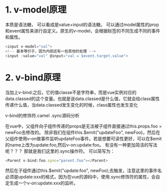 # 1. v-model原理
本质是语法糖， 可以看成是value+input的语法糖。 可以通过model属性的prop和event属性来进行自定义。原生的v-model，会根据标签的不同生成不同的事件和属性。
```javascript
<input v-model="val">
<!-- 基本等价于，因为内部还有一些其他的处理 -->
<input :value="val" @input="val = $event.target.value">
```

# 2. v-bind原理
当加上v-bind:之后，它的值classe不是字符串，而是vue实例对应的data.classed的这个变量。也就是说data.classed是什么值，它就会给class属性传递什么值，当data.classed发生变化的时候，class属性也发生变化

v-bind的修饰符.camel .sync源码分析

在vue中，父组件向子组件传递的props是无法被子组件直接通过this.props.foo = newFoo去修改的。
除非我们在组件this.$emit("updateFoo", newFoo)，然后在父组件使用v-on做事件监听updateFoo事件。若是想要可读性更好，可以在$emit的name上改为update:foo,然后v-on:update:foo。
有没有一种更加简洁的写法呢？？？
那就是我们这里的.sync操作符。
可以简写为：
```javascript
<Parent v-bind:foo.sync="parent.foo"></Parent>
```
然后在子组件通过this.$emit("update:foo", newFoo);去触发，注意这里的事件名必须是update:xxx的格式，因为在vue的源码中，使用.sync修饰符的属性，会自定生成一个v-on:update:xxx的监听。
